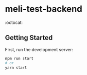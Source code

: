 # meli-test-backend
:octocat:

## Getting Started

First, run the development server:

```bash
npm run start
# or
yarn start
```

